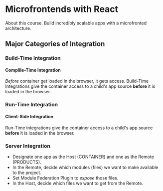 # Microfrontends with React
About this course. Build incredibly scalable apps with a microfronted architecture.

## Major Categories of Integration

### Build-Time Integration
#### Complile-Time Integration
*Before* container get loaded in the browser, it gets access.
Build-Time Integrations give the container access to a child's app source **before** it is loaded in the browser.

### Run-Time Integration
#### Client-Side Integration
Run-Time integrations give the container access to a child's app source **before** it is loaded in the browser.

### Server Integration

* Designate one app as the Host (CONTAINER) and one as the Remote (PRODUCTS).
* In the Remote, decide which modules (files) we want to make available to the project.
* Set Module Federation Plugin to *expose* those files.
* In the Host, decide which files we want to get from the Remote.
